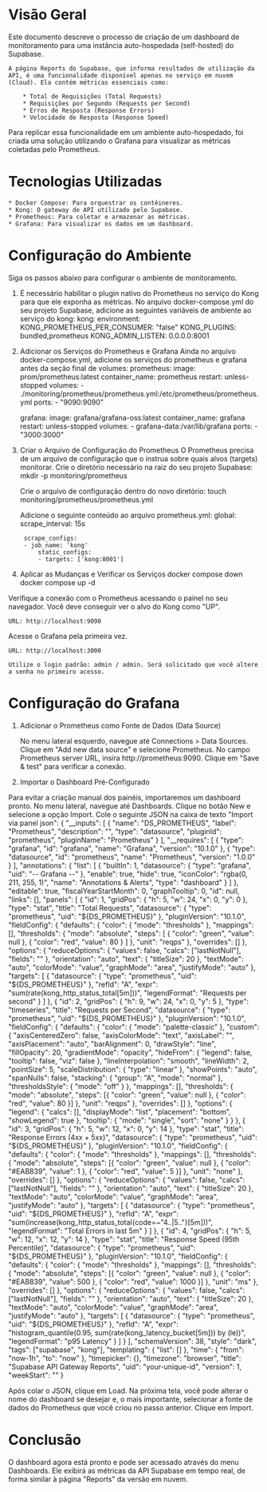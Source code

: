 # Visão Geral

Este documento descreve o processo de criação de um dashboard de monitoramento para uma instância auto-hospedada (self-hosted) do Supabase.

    A página Reports do Supabase, que informa resultados de utilização da API, é uma funcionalidade disponível apenas no serviço em nuvem (Cloud). Ela contém métricas essenciais como:

        * Total de Requisições (Total Requests)
        * Requisições por Segundo (Requests per Second)
        * Erros de Resposta (Response Errors)
        * Velocidade de Resposta (Response Speed)

Para replicar essa funcionalidade em um ambiente auto-hospedado, foi criada uma solução utilizando o Grafana para visualizar as métricas coletadas pelo Prometheus.



# Tecnologias Utilizadas

    * Docker Compose: Para orquestrar os contêineres.
    * Kong: O gateway de API utilizado pelo Supabase.
    * Prometheus: Para coletar e armazenar as métricas.
    * Grafana: Para visualizar os dados em um dashboard.



# Configuração do Ambiente

Siga os passos abaixo para configurar o ambiente de monitoramento.

1. É necessário habilitar o plugin nativo do Prometheus no serviço do Kong para que ele exponha as métricas.
No arquivo docker-compose.yml do seu projeto Supabase, adicione as seguintes variáveis de ambiente ao serviço do kong:
    kong:
        environment:
            KONG_PROMETHEUS_PER_CONSUMER: "false" 
            KONG_PLUGINS: bundled,prometheus 
            KONG_ADMIN_LISTEN: 0.0.0.0:8001
                
2. Adicionar os Serviços do Prometheus e Grafana
Ainda no arquivo docker-compose.yml, adicione os serviços do prometheus e grafana antes da seção final de volumes: 
    prometheus:
    image: prom/prometheus:latest
    container_name: prometheus
    restart: unless-stopped
    volumes:
        - ./monitoring/prometheus/prometheus.yml:/etc/prometheus/prometheus.yml
    ports:
        - "9090:9090"

    grafana:
        image: grafana/grafana-oss:latest
        container_name: grafana
        restart: unless-stopped
        volumes:
            - grafana-data:/var/lib/grafana
        ports:
            - "3000:3000"
       
3. Criar o Arquivo de Configuração do Prometheus
O Prometheus precisa de um arquivo de configuração que o instrua sobre quais alvos (targets) monitorar.
    Crie o diretório necessário na raiz do seu projeto Supabase:
        mkdir -p monitoring/prometheus

    Crie o arquivo de configuração dentro do novo diretório:
        touch monitoring/prometheus/prometheus.yml

    Adicione o seguinte conteúdo ao arquivo prometheus.yml:
        global:
            scrape_interval: 15s

        scrape_configs:
        - job_name: 'kong'
            static_configs:
            - targets: ['kong:8001']

4. Aplicar as Mudanças e Verificar os Serviços
    docker compose down
    docker compose up -d

Verifique a conexão com o Prometheus acessando o painel no seu navegador. Você deve conseguir ver o alvo do Kong como "UP".

    URL: http://localhost:9090

Acesse o Grafana pela primeira vez.

    URL: http://localhost:3000

    Utilize o login padrão: admin / admin. Será solicitado que você altere a senha no primeiro acesso.



# Configuração do Grafana

1. Adicionar o Prometheus como Fonte de Dados (Data Source)

    No menu lateral esquerdo, navegue até Connections > Data Sources.
        Clique em "Add new data source" e selecione Prometheus.
            No campo Prometheus server URL, insira http://prometheus:9090.
                Clique em "Save & test" para verificar a conexão.

2. Importar o Dashboard Pré-Configurado

Para evitar a criação manual dos painéis, importaremos um dashboard pronto.
    No menu lateral, navegue até Dashboards.
        Clique no botão New e selecione a opção Import.
            Cole o seguinte JSON na caixa de texto "Import via panel json":
                {
                "__inputs": [
                    {
                    "name": "DS_PROMETHEUS",
                    "label": "Prometheus",
                    "description": "",
                    "type": "datasource",
                    "pluginId": "prometheus",
                    "pluginName": "Prometheus"
                    }
                ],
                "__requires": [
                    {
                    "type": "grafana",
                    "id": "grafana",
                    "name": "Grafana",
                    "version": "10.1.0"
                    },
                    {
                    "type": "datasource",
                    "id": "prometheus",
                    "name": "Prometheus",
                    "version": "1.0.0"
                    }
                ],
                "annotations": {
                    "list": [
                    {
                        "builtIn": 1,
                        "datasource": {
                        "type": "grafana",
                        "uid": "-- Grafana --"
                        },
                        "enable": true,
                        "hide": true,
                        "iconColor": "rgba(0, 211, 255, 1)",
                        "name": "Annotations & Alerts",
                        "type": "dashboard"
                    }
                    ]
                },
                "editable": true,
                "fiscalYearStartMonth": 0,
                "graphTooltip": 0,
                "id": null,
                "links": [],
                "panels": [
                    {
                    "id": 1,
                    "gridPos": { "h": 5, "w": 24, "x": 0, "y": 0 },
                    "type": "stat",
                    "title": "Total Requests",
                    "datasource": { "type": "prometheus", "uid": "${DS_PROMETHEUS}" },
                    "pluginVersion": "10.1.0",
                    "fieldConfig": {
                        "defaults": {
                        "color": { "mode": "thresholds" },
                        "mappings": [],
                        "thresholds": {
                            "mode": "absolute",
                            "steps": [
                            { "color": "green", "value": null },
                            { "color": "red", "value": 80 }
                            ]
                        },
                        "unit": "reqps"
                        },
                        "overrides": []
                    },
                    "options": {
                        "reduceOptions": { "values": false, "calcs": ["lastNotNull"], "fields": "" },
                        "orientation": "auto",
                        "text": { "titleSize": 20 },
                        "textMode": "auto",
                        "colorMode": "value",
                        "graphMode": "area",
                        "justifyMode": "auto"
                    },
                    "targets": [
                        {
                        "datasource": { "type": "prometheus", "uid": "${DS_PROMETHEUS}" },
                        "refId": "A",
                        "expr": "sum(rate(kong_http_status_total[5m]))",
                        "legendFormat": "Requests per second"
                        }
                    ]
                    },
                    {
                    "id": 2,
                    "gridPos": { "h": 9, "w": 24, "x": 0, "y": 5 },
                    "type": "timeseries",
                    "title": "Requests per Second",
                    "datasource": { "type": "prometheus", "uid": "${DS_PROMETHEUS}" },
                    "pluginVersion": "10.1.0",
                    "fieldConfig": {
                        "defaults": {
                        "color": { "mode": "palette-classic" },
                        "custom": {
                            "axisCenteredZero": false, "axisColorMode": "text", "axisLabel": "",
                            "axisPlacement": "auto", "barAlignment": 0, "drawStyle": "line",
                            "fillOpacity": 20, "gradientMode": "opacity", "hideFrom": { "legend": false, "tooltip": false, "viz": false },
                            "lineInterpolation": "smooth", "lineWidth": 2, "pointSize": 5,
                            "scaleDistribution": { "type": "linear" }, "showPoints": "auto", "spanNulls": false,
                            "stacking": { "group": "A", "mode": "normal" }, "thresholdsStyle": { "mode": "off" }
                        },
                        "mappings": [], "thresholds": { "mode": "absolute", "steps": [{ "color": "green", "value": null }, { "color": "red", "value": 80 }] },
                        "unit": "reqps"
                        },
                        "overrides": []
                    },
                    "options": { "legend": { "calcs": [], "displayMode": "list", "placement": "bottom", "showLegend": true }, "tooltip": { "mode": "single", "sort": "none" } }
                    },
                    {
                    "id": 3,
                    "gridPos": { "h": 5, "w": 12, "x": 0, "y": 14 },
                    "type": "stat",
                    "title": "Response Errors (4xx + 5xx)",
                    "datasource": { "type": "prometheus", "uid": "${DS_PROMETHEUS}" },
                    "pluginVersion": "10.1.0",
                    "fieldConfig": {
                        "defaults": {
                        "color": { "mode": "thresholds" },
                        "mappings": [],
                        "thresholds": { "mode": "absolute", "steps": [{ "color": "green", "value": null }, { "color": "#EAB839", "value": 1 }, { "color": "red", "value": 5 }] },
                        "unit": "none"
                        },
                        "overrides": []
                    },
                    "options": {
                        "reduceOptions": { "values": false, "calcs": ["lastNotNull"], "fields": "" },
                        "orientation": "auto",
                        "text": { "titleSize": 20 },
                        "textMode": "auto",
                        "colorMode": "value",
                        "graphMode": "area",
                        "justifyMode": "auto"
                    },
                    "targets": [
                        {
                        "datasource": { "type": "prometheus", "uid": "${DS_PROMETHEUS}" },
                        "refId": "A",
                        "expr": "sum(increase(kong_http_status_total{code=~\"4..|5..\"}[5m]))",
                        "legendFormat": "Total Errors in last 5m"
                        }
                    ]
                    },
                    {
                    "id": 4,
                    "gridPos": { "h": 5, "w": 12, "x": 12, "y": 14 },
                    "type": "stat",
                    "title": "Response Speed (95th Percentile)",
                    "datasource": { "type": "prometheus", "uid": "${DS_PROMETHEUS}" },
                    "pluginVersion": "10.1.0",
                    "fieldConfig": {
                        "defaults": {
                        "color": { "mode": "thresholds" },
                        "mappings": [],
                        "thresholds": { "mode": "absolute", "steps": [{ "color": "green", "value": null }, { "color": "#EAB839", "value": 500 }, { "color": "red", "value": 1000 }] },
                        "unit": "ms"
                        },
                        "overrides": []
                    },
                    "options": {
                        "reduceOptions": { "values": false, "calcs": ["lastNotNull"], "fields": "" },
                        "orientation": "auto",
                        "text": { "titleSize": 20 },
                        "textMode": "auto",
                        "colorMode": "value",
                        "graphMode": "area",
                        "justifyMode": "auto"
                    },
                    "targets": [
                        {
                        "datasource": { "type": "prometheus", "uid": "${DS_PROMETHEUS}" },
                        "refId": "A",
                        "expr": "histogram_quantile(0.95, sum(rate(kong_latency_bucket[5m])) by (le))",
                        "legendFormat": "p95 Latency"
                        }
                    ]
                    }
                ],
                "schemaVersion": 38,
                "style": "dark",
                "tags": ["supabase", "kong"],
                "templating": { "list": [] },
                "time": { "from": "now-1h", "to": "now" },
                "timepicker": {},
                "timezone": "browser",
                "title": "Supabase API Gateway Reports",
                "uid": "your-unique-id",
                "version": 1,
                "weekStart": ""
                }

Após colar o JSON, clique em Load.
    Na próxima tela, você pode alterar o nome do dashboard se desejar e, o mais importante, selecionar a fonte de dados do Prometheus que você criou no passo anterior.
        Clique em Import.



# Conclusão

O dashboard agora está pronto e pode ser acessado através do menu Dashboards. Ele exibirá as métricas da API Supabase em tempo real, de forma similar à página "Reports" da versão em nuvem.